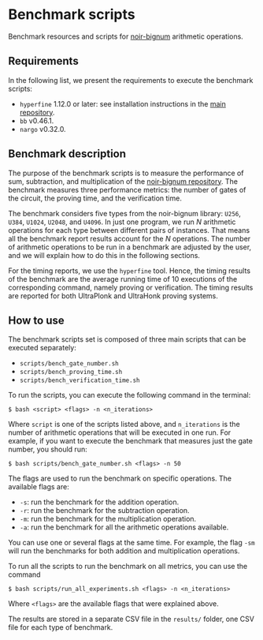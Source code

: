 # Benchmark scripts

Benchmark resources and scripts for [noir-bignum](https://github.com/noir-lang/noir-bignum) arithmetic operations.

## Requirements

In the following list, we present the requirements to execute the benchmark scripts:
- `hyperfine` 1.12.0 or later: see installation instructions in the [main repository](https://github.com/sharkdp/hyperfine).
- `bb` v0.46.1.
- `nargo` v0.32.0.

## Benchmark description

The purpose of the benchmark scripts is to measure the performance of sum, subtraction, and multiplication of the [noir-bignum repository](https://github.com/noir-lang/noir-bignum). The benchmark measures three performance metrics: the number of gates of the circuit, the proving time, and the verification time.

The benchmark considers five types from the noir-bignum library: `U256`, `U384`, `U1024`, `U2048`, and `U4096`. In just one program, we run $N$ arithmetic operations for each type between different pairs of instances. That means all the benchmark report results account for the $N$ operations. The number of arithmetic operations to be run in a benchmark are adjusted by the user, and we will explain how to do this in the following sections.

For the timing reports, we use the `hyperfine` tool. Hence, the timing results of the benchmark are the average running time of 10 executions of the corresponding command, namely proving or verification. The timing results are reported for both UltraPlonk and UltraHonk proving systems.

## How to use

The benchmark scripts set is composed of three main scripts that can be executed separately:
- `scripts/bench_gate_number.sh`
- `scripts/bench_proving_time.sh`
- `scripts/bench_verification_time.sh`

To run the scripts, you can execute the following command in the terminal:
``` 
$ bash <script> <flags> -n <n_iterations>
```
Where `script` is one of the scripts listed above, and `n_iterations` is the number of arithmetic operations that will be executed in one run. For example, if you want to execute the benchmark that measures just the gate number, you should run:
```
$ bash scripts/bench_gate_number.sh <flags> -n 50
```

The flags are used to run the benchmark on specific operations. The available flags are:
- `-s`: run the benchmark for the addition operation.
- `-r`: run the benchmark for the subtraction operation.
- `-m`: run the benchmark for the multiplication operation.
- `-a`: run the benchmark for all the arithmetic operations available.

You can use one or several flags at the same time. For example, the flag `-sm` will run the benchmarks for both addition and multiplication operations. 

To run all the scripts to run the benchmark on all metrics, you can use the command
```
$ bash scripts/run_all_experiments.sh <flags> -n <n_iterations>
```
Where `<flags>` are the available flags that were explained above.

The results are stored in a separate CSV file in the `results/` folder, one CSV file for each type of benchmark.
